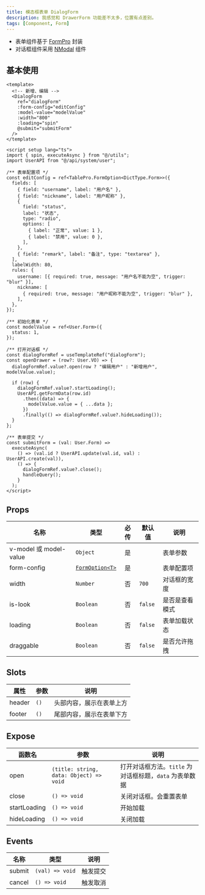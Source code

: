 ```yaml
---
title: 模态框表单 DialogForm
description: 我感觉和 DrawerForm 功能差不太多，位置有点差别。
tags: [Component, Form]
---
```


- 表单组件基于 [FormPro](/components/form-pro) 封装
- 对话框组件采用 [NModal](https://www.naiveui.com/zh-CN/os-theme/components/modal) 组件

## 基本使用

```vue [vue]
<template>
  <!-- 新增、编辑 -->
  <DialogForm
    ref="dialogForm"
    :form-config="editConfig"
    :model-value="modelValue"
    :width="800"
    :loading="spin"
    @submit="submitForm"
  />
</template>

<script setup lang="ts">
import { spin, executeAsync } from "@/utils";
import UserAPI from "@/api/system/user";

/** 表单配置项 */
const editConfig = ref<TablePro.FormOption<DictType.Form>>({
  fields: [
    { field: "username", label: "用户名" },
    { field: "nickname", label: "用户昵称" },
    {
      field: "status",
      label: "状态",
      type: "radio",
      options: [
        { label: "正常", value: 1 },
        { label: "禁用", value: 0 },
      ],
    },
    { field: "remark", label: "备注", type: "textarea" },
  ],
  labelWidth: 80,
  rules: {
    username: [{ required: true, message: "用户名不能为空", trigger: "blur" }],
    nickname: [
      { required: true, message: "用户昵称不能为空", trigger: "blur" },
    ],
  },
});

/** 初始化表单 */
const modelValue = ref<User.Form>({
  status: 1,
});

/** 打开对话框 */
const dialogFormRef = useTemplateRef("dialogForm");
const openDrawer = (row?: User.VO) => {
  dialogFormRef.value?.open(row ? "编辑用户" : "新增用户", modelValue.value);

  if (row) {
    dialogFormRef.value?.startLoading();
    UserAPI.getFormData(row.id)
      .then((data) => {
        modelValue.value = { ...data };
      })
      .finally(() => dialogFormRef.value?.hideLoading());
  }
};

/** 表单提交 */
const submitForm = (val: User.Form) =>
  executeAsync(
    () => (val.id ? UserAPI.update(val.id, val) : UserAPI.create(val)),
    () => {
      dialogFormRef.value?.close();
      handleQuery();
    }
  );
</script>
```

## Props

| 名称 | 类型 | 必传 | 默认值 | 说明 |
| --- | --- | :--: | --- | --- |
| v-model 或 model-value | `Object` | 是 | | 表单参数 |
| form-config | [`FormOption<T>`](/components/form-pro#formoption) | 是 | | 表单配置项 |
| width | `Number` | 否 | `700` | 对话框的宽度 |
| is-look | `Boolean` | 否 | `false` | 是否是查看模式 |
| loading | `Boolean` | 否 | `false` | 表单加载状态 |
| draggable | `Boolean` | 否 | `false` | 是否允许拖拽 |

## Slots

| 属性 | 参数 | 说明 |
| --- | --- | --- |
| header | `()` | 头部内容，展示在表单上方 |
| footer | `()` | 尾部内容，展示在表单下方 |

## Expose
| 函数名 | 参数 | 说明 |
| --- | --- | --- |
| open | `(title: string, data: Object) => void` | 打开对话框方法。`title` 为对话框标题，`data` 为表单数据|
| close | `() => void` | 关闭对话框。会重置表单 |
| startLoading | `() => void` | 开始加载 |
| hideLoading | `() => void` | 关闭加载 |

## Events

| 名称 | 类型 | 说明 |
| --- | --- | --- |
| submit | `(val) => void` | 触发提交 |
| cancel | `() => void` | 触发取消 |

